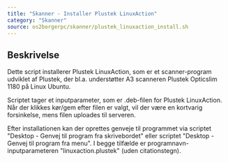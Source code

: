 ```yaml
---
title: "Skanner - Installer Plustek LinuxAction"
category: "Skanner"
source: os2borgerpc/skanner/plustek_linuxaction_install.sh
---
```


## Beskrivelse
Dette script installerer Plustek LinuxAction, som er et scanner-program udviklet af Plustek, der bl.a. understøtter A3 scanneren Plustek Opticslim 1180 på Linux Ubuntu.

Scriptet tager et inputparameter, som er .deb-filen for Plustek LinuxAction.
Når der klikkes kør/gem efter filen er valgt, vil der være en kortvarig forsinkelse, mens filen uploades til serveren.

Efter installationen kan der oprettes genveje til programmet via scriptet "Desktop - Genvej til program fra skrivebordet" eller scriptet "Desktop - Genvej til program fra menu".
I begge tilfælde er programnavn-inputparameteren "linuxaction.plustek" (uden citationstegn).